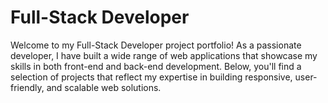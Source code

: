 # Full-Stack Developer
Welcome to my Full-Stack Developer project portfolio! As a passionate developer, I have built a wide range of web applications that showcase my skills in both front-end and back-end development. Below, you'll find a selection of projects that reflect my expertise in building responsive, user-friendly, and scalable web solutions.

<a name="https://88khanm.github.io/project-portfolio/" target="_blank" ></a>
